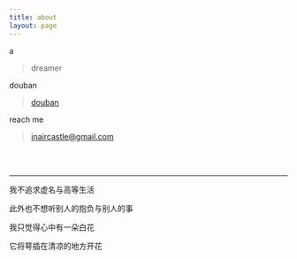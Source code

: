 ```yaml
---
title: about
layout: page
---
```


a

> dreamer


douban

> [douban](http://www.douban.com/people/toberealme/)


reach me

> inaircastle@gmail.com
</br>

</br>


---

我不追求虚名与高等生活

此外也不想听别人的抱负与别人的事

我只觉得心中有一朵白花

它将萼插在清凉的地方开花